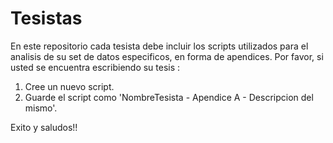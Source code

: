 # Tesistas

En este repositorio cada tesista debe incluir los scripts utilizados para el analisis de su set de datos especificos, en forma de apendices. Por favor, si usted se encuentra escribiendo su tesis :
1. Cree un nuevo script.
2. Guarde el script como 'NombreTesista - Apendice A - Descripcion del mismo'. 

Exito y saludos!!
